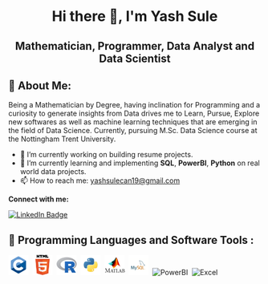 <!--
**yashsule19/yashsule19** is a ✨ _special_ ✨ repository because its `README.md` (this file) appears on your GitHub profile.
-->

<h1 align = "center">Hi there 👋, I'm Yash Sule</h1>
<h2 align = "center">Mathematician, Programmer, Data Analyst and Data Scientist</h2>

## :man: About Me: 
Being a Mathematician by Degree, having inclination for Programming and a curiosity to generate insights from Data drives me to Learn, Pursue, Explore new softwares as well as machine learning techniques that are emerging in the field of Data Science. Currently, pursuing M.Sc. Data Science course at the Nottingham Trent University.

- 🔭 I’m currently working on building resume projects.
- 🌱 I’m currently learning and implementing **SQL**, **PowerBI**, **Python** on real world data projects.
- 📫 How to reach me: yashsulecan19@gmail.com

**Connect with me:**
<div id="badges">
  <a href="https://www.linkedin.com/in/yashusule/">
    <img src="https://img.shields.io/badge/LinkedIn-blue?style=plastic&logo=linkedin&logoColor=white" alt="LinkedIn Badge"/>
  </a>
 </div>

## :wrench: **Programming Languages and Software Tools :**
<div>
  <img src="https://raw.githubusercontent.com/github/explore/f3e22f0dca2be955676bc70d6214b95b13354ee8/topics/c/c.png" title="C" alt="C" width="40" height="40"/>&nbsp;
  <img src="https://raw.githubusercontent.com/github/explore/80688e429a7d4ef2fca1e82350fe8e3517d3494d/topics/html/html.png" title="HTML" alt="HTML" width="40" height="40"/>&nbsp;
  <img src="https://raw.githubusercontent.com/github/explore/80688e429a7d4ef2fca1e82350fe8e3517d3494d/topics/r/r.png" title="R" alt="R" width="40" height="40"/>&nbsp;
  <img src="https://raw.githubusercontent.com/github/explore/80688e429a7d4ef2fca1e82350fe8e3517d3494d/topics/python/python.png" title="Python" alt="Python" width="40" height="40"/>&nbsp;
  <img src="https://raw.githubusercontent.com/github/explore/80688e429a7d4ef2fca1e82350fe8e3517d3494d/topics/matlab/matlab.png" title="MATLAB" alt="MATLAB" width="40" height="40"/>&nbsp;
  <img src="https://raw.githubusercontent.com/github/explore/80688e429a7d4ef2fca1e82350fe8e3517d3494d/topics/mysql/mysql.png" title="MySQL" alt="MySQL" width="40" height="40"/>&nbsp;
  <img src="https://upload.wikimedia.org/wikipedia/commons/thumb/c/cf/New_Power_BI_Logo.svg/768px-New_Power_BI_Logo.svg.png" title="PowerBI" alt="PowerBI" width="40" height="40"/>&nbsp;
  <img src="https://download.logo.wine/logo/Microsoft_Excel/Microsoft_Excel-Logo.wine.png" title="Excel" alt="Excel" width="40" height="40"/>
</div>
